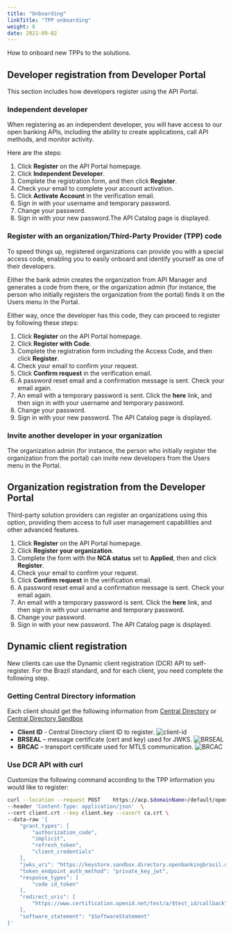```yaml
---
title: "Onboarding"
linkTitle: "TPP onboarding"
weight: 6
date: 2021-09-02
---
```


How to onboard new TPPs to the solutions.

## Developer registration from Developer Portal

This section includes how developers register using the API Portal.

### Independent developer

When registering as an independent developer, you will have access to our open banking APIs, including the ability to create applications, call API methods, and monitor activity.

Here are the steps:

1. Click **Register** on the API Portal homepage.
2. Click **Independent Developer**.
3. Complete the registration form, and then click **Register**.
4. Check your email to complete your account activation.
5. Click **Activate Account** in the verification email.
6. Sign in with your username and temporary password.
7. Change your password.
8. Sign in with your new password.The API Catalog page is displayed.

### Register with an organization/Third-Party Provider (TPP) code

To speed things up, registered organizations can provide you with a special access code, enabling you to easily onboard and identify yourself as one of their developers.

Either the bank admin creates the organization from API Manager and generates a code from there, or the organization admin (for instance, the person who initially registers the organization from the portal) finds it on the Users menu in the Portal.

Either way, once the developer has this code, they can proceed to register by following these steps:

1. Click **Register** on the API Portal homepage.
2. Click **Register with Code**.
3. Complete the registration form including the Access Code, and then click **Register**.
4. Check your email to confirm your request.
5. Click **Confirm request** in the verification email.
6. A password reset email and a confirmation message is sent. Check your email again.
7. An email with a temporary password is sent. Click the **here** link, and then sign in with your username and temporary password.
8. Change your password.
9. Sign in with your new password. The API Catalog page is displayed.

### Invite another developer in your organization

The organization admin (for instance, the person who initially register the organization from the portal) can invite new developers from the Users menu in the Portal.

## Organization registration from the Developer Portal

Third-party solution providers can register an organizations using this option, providing them access to full user management capabilities and other advanced features.

1. Click **Register** on the API Portal homepage.
2. Click **Register your organization**.
3. Complete the form with the **NCA status** set to **Applied**, then and click **Register**.
4. Check your email to confirm your request.
5. Click **Confirm request** in the verification email.
6. A password reset email and a confirmation message is sent. Check your email again.
7. An email with a temporary password is sent. Click the **here** link, and then sign in with your username and temporary password.
8. Change your password.
9. Sign in with your new password. The API Catalog page is displayed.

## Dynamic client registration

New clients can use the Dynamic client registration (DCR) API to self-register. For the Brazil standard, and for each client, you need complete the following step.

### Getting Central Directory information

Each client should get the following information from [Central Directory](https://web.directory.openbankingbrasil.org.br/) or [Central Directory Sandbox](https://web.sandbox.directory.openbankingbrasil.org.br/)

* **Client ID** - Central Directory client ID to register.
![client-id](/Images/central_directory_brazil_clientid.png)
* **BRSEAL** – message certificate (cert and key) used for JWKS.
![BRSEAL](/Images/central_directory_brazil_brseal.png)
* **BRCAC** – transport certificate used for MTLS communication.
![BRCAC](/Images/central_directory_brazil_brcac.png)

<!--
### Use DCR API with Postman

Go on Developer portal and download Postman collection fro Dynamic Client Registration.
Import it in Postman.
Select 1st method and change parameter and body according to the TPP information to register.
Hit Send

TODO : update with DCR Postman collection to be published
-->

### Use DCR API with curl

Customize the following command according to the TPP information you would like to register:

```bash
curl --location --request POST    https://acp.$domainName>/default/openbanking_brasil/oauth2/register
--header 'Content-Type: application/json'  \
--cert client.crt --key client.key --cacert ca.crt \
--data-raw '{
    "grant_types": [
        "authorization_code",
        "implicit",
        "refresh_token",
        "client_credentials"
    ],
    "jwks_uri": "https://keystore.sandbox.directory.openbankingbrasil.org.br/$OrganizationId/$software_id/application.jwks",
    "token_endpoint_auth_method": "private_key_jwt",
    "response_types": [
        "code id_token"
    ],
    "redirect_uris": [
        "https://www.certification.openid.net/test/a/$test_id/callback"
    ],
    "software_statement": "$SoftwareStatement"
}'
```